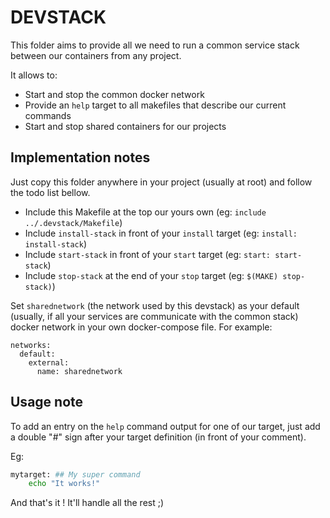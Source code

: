# DEVSTACK

This folder aims to provide all we need to run a common service stack between our containers from any project.

It allows to:

- Start and stop the common docker network
- Provide an `help` target to all makefiles that describe our current commands
- Start and stop shared containers for our projects

## Implementation notes

Just copy this folder anywhere in your project (usually at root) and follow the todo list bellow.

- Include this Makefile at the top our yours own (eg: `include ../.devstack/Makefile`)
- Include `install-stack` in front of your `install` target (eg: `install: install-stack`)
- Include `start-stack` in front of your `start` target (eg: `start: start-stack`)
- Include `stop-stack` at the end of your `stop` target (eg: `$(MAKE) stop-stack)`)

Set `sharednetwork` (the network used by this devstack) as your default (usually, if all your services are communicate with the common stack) docker network in your own docker-compose file. For example:

```
networks:
  default:
    external:
      name: sharednetwork
```

## Usage note

To add an entry on the `help` command output for one of our target, just add a double "#" sign after your target definition (in front of your comment).

Eg:

```bash
mytarget: ## My super command
    echo "It works!"
```

And that's it ! It'll handle all the rest ;)
